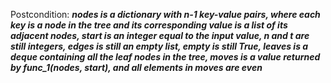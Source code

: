 Postcondition: ***nodes is a dictionary with n-1 key-value pairs, where each key is a node in the tree and its corresponding value is a list of its adjacent nodes, start is an integer equal to the input value, n and t are still integers, edges is still an empty list, empty is still True, leaves is a deque containing all the leaf nodes in the tree, moves is a value returned by func_1(nodes, start), and all elements in moves are even***